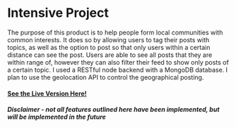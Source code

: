 # Intensive Project
The purpose of this product is to help people form local communities with common interests.  It does so by allowing users to tag their posts with topics, as well as the option to post so that only users within a certain distance can see the post.  Users are able to see all posts that they are within range of, however they can also filter their feed to show only posts of a certain topic.  I used a RESTful node backend with a MongoDB database.  I plan to use the geolocation API to control the geographical posting.

#### [See the Live Version Here!](https://intensive-project-sg.herokuapp.com/)
##### Disclaimer - not all features outlined here have been implemented, but will be implemented in the future
